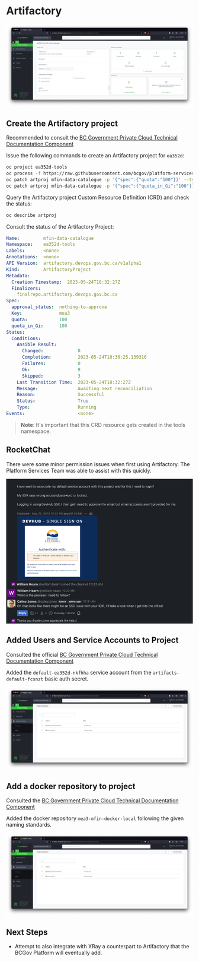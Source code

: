 # Artifactory

![Artifactory](assets/images/artifacts-project.png)

## Create the Artifactory project

Recommended to consult the [BC Government Private Cloud Technical Documentation Component](https://developer.gov.bc.ca/docs/default/component/platform-developer-docs/docs/build-deploy-and-maintain-apps/setup-artifactory-project-repository/)

Issue the following commands to create an Artifactory project for `ea352d`:

```sh
oc project ea352d-tools
oc process -f https://raw.githubusercontent.com/bcgov/platform-services-archeobot/master/archeobot/config/samples/tmpl-artifactoryproject.yaml -p NAME="mfin-data-catalogue" | oc create -f -
oc patch artproj mfin-data-catalogue -p '{"spec":{"quota":"100"}}' --type merge
oc patch artproj mfin-data-catalogue -p '{"spec":{"quota_in_Gi":"100"}}' --type merge
```

Query the Artifactory project Custom Resource Definition (CRD) and check the status:

```sh
oc describe artproj
```

Consult the status of the Artifactory Project:

```yaml
Name:         mfin-data-catalogue
Namespace:    ea352d-tools
Labels:       <none>
Annotations:  <none>
API Version:  artifactory.devops.gov.bc.ca/v1alpha1
Kind:         ArtifactoryProject
Metadata:
  Creation Timestamp:  2023-05-24T18:32:27Z
  Finalizers:
    finalrepo.artifactory.devops.gov.bc.ca
Spec:
  approval_status:  nothing-to-approve
  Key:              mea3
  Quota:            100
  quota_in_Gi:      100
Status:
  Conditions:
    Ansible Result:
      Changed:             0
      Completion:          2023-05-24T18:36:25.139316
      Failures:            0
      Ok:                  9
      Skipped:             3
    Last Transition Time:  2023-05-24T18:32:27Z
    Message:               Awaiting next reconciliation
    Reason:                Successful
    Status:                True
    Type:                  Running
Events:                    <none>
```

> **Note**: It's important that this CRD resource gets created in the tools namespace.

## RocketChat

There were some minor permission issues when first using Artifactory. The Platform Services Team was able to assist with this quickly.

![Artifactory Permissions](assets/images/rocketchat-artifactory-permissions.png)

## Added Users and Service Accounts to Project

Consulted the official [BC Government Private Cloud Technical Documentation Component](https://developer.gov.bc.ca/docs/default/component/platform-developer-docs/docs/build-deploy-and-maintain-apps/setup-artifactory-project-repository/#add-users-and-service-accounts-to-a-project)

Added the `default-ea352d-nkfhha` service account from the `artifacts-default-fcsnzt` basic auth secret.

![Service Account](assets/images/artifacts-identity-service-account.png)

## Add a docker repository to project

Consulted the [BC Government Private Cloud Technical Documentation Component](https://developer.gov.bc.ca/docs/default/component/platform-developer-docs/docs/build-deploy-and-maintain-apps/setup-artifactory-project-repository/#add-a-repository-to-your-project)

Added the docker repository `mea3-mfin-docker-local` following the given naming standards.

![Docker Repo](assets/images/artifacts-identity-service-account.png)

## Next Steps

* Attempt to also integrate with XRay a counterpart to Artifactory that the BCGov Platform will eventually add.

